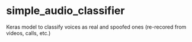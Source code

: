 # simple_audio_classifier

Keras model to classify voices as real and spoofed ones (re-recored from videos, calls, etc.)
